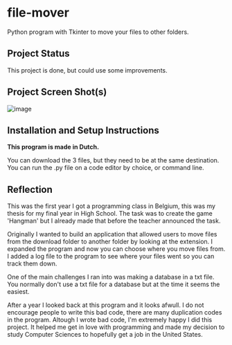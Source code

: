 # file-mover

Python program with Tkinter to move your files to other folders.

## Project Status

This project is done, but could use some improvements.

## Project Screen Shot(s)

![image](https://user-images.githubusercontent.com/20172872/110814099-6ade0e00-8289-11eb-83fa-e4a270534feb.png)

## Installation and Setup Instructions

**This program is made in Dutch.**

You can download the 3 files, but they need to be at the same destination. You can run the .py file on a code editor by choice, or command line.

## Reflection

This was the first year I got a programming class in Belgium, this was my thesis for my final year in High School. The task was to create the game 'Hangman' but I already made that before the teacher announced the task.

Originally I wanted to build an application that allowed users to move files from the download folder to another folder by looking at the extension. I expanded the program and now you can choose where you move files from. I added a log file to the program to see where your files went so you can track them down.

One of the main challenges I ran into was making a database in a txt file. You normally don't use a txt file for a database but at the time it seems the easiest.

After a year I looked back at this program and it looks afwull. I do not encourage people to write this bad code, there are many duplication codes in the program. Altough I wrote bad code, I'm extremely happy I did this project. It helped me get in love with programming and made my decision to study Computer Sciences to hopefully get a job in the United States.
